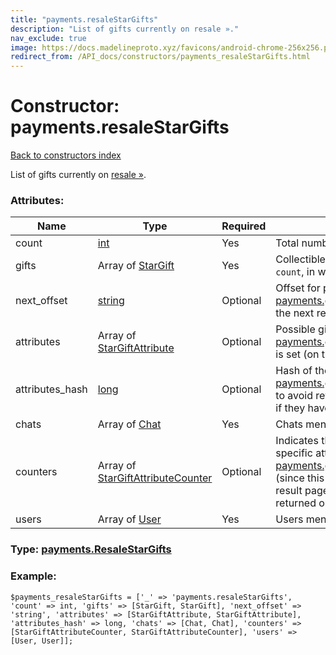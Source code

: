 ```yaml
---
title: "payments.resaleStarGifts"
description: "List of gifts currently on resale »."
nav_exclude: true
image: https://docs.madelineproto.xyz/favicons/android-chrome-256x256.png
redirect_from: /API_docs/constructors/payments_resaleStarGifts.html
---
```

# Constructor: payments.resaleStarGifts  
[Back to constructors index](/API_docs/constructors/index.html)



List of gifts currently on [resale »](https://core.telegram.org/api/gifts#reselling-collectible-gifts).

### Attributes:

| Name     |    Type       | Required | Description |
|----------|---------------|----------|-------------|
|count|[int](/API_docs/types/int.html) | Yes|Total number of results.|
|gifts|Array of [StarGift](/API_docs/types/StarGift.html) | Yes|Collectible gifts on resale (may be less than `count`, in which case `next_offset` will be set).|
|next\_offset|[string](/API_docs/types/string.html) | Optional|Offset for pagination, pass this to [payments.getResaleStarGifts](../methods/payments.getResaleStarGifts.html).`offset` to fetch the next results.|
|attributes|Array of [StarGiftAttribute](/API_docs/types/StarGiftAttribute.html) | Optional|Possible gift attributes, only set if [payments.getResaleStarGifts](../methods/payments.getResaleStarGifts.html).`attributes_hash` is set (on the first call, it must be equal to `0`).|
|attributes\_hash|[long](/API_docs/types/long.html) | Optional|Hash of the `attributes` field, pass this to [payments.getResaleStarGifts](../methods/payments.getResaleStarGifts.html).`attributes_hash` to avoid returning any attributes (flag not set) if they haven't changed.|
|chats|Array of [Chat](/API_docs/types/Chat.html) | Yes|Chats mentioned in the attributes.|
|counters|Array of [StarGiftAttributeCounter](/API_docs/types/StarGiftAttributeCounter.html) | Optional|Indicates the total number of gifts that have a specific attribute, only set if [payments.getResaleStarGifts](../methods/payments.getResaleStarGifts.html).`offset` is empty (since this field is not related to the current result page but to all of them, it's only returned on the first page).|
|users|Array of [User](/API_docs/types/User.html) | Yes|Users mentioned in the attributes.|



### Type: [payments.ResaleStarGifts](/API_docs/types/payments.ResaleStarGifts.html)


### Example:

```
$payments_resaleStarGifts = ['_' => 'payments.resaleStarGifts', 'count' => int, 'gifts' => [StarGift, StarGift], 'next_offset' => 'string', 'attributes' => [StarGiftAttribute, StarGiftAttribute], 'attributes_hash' => long, 'chats' => [Chat, Chat], 'counters' => [StarGiftAttributeCounter, StarGiftAttributeCounter], 'users' => [User, User]];
```  

